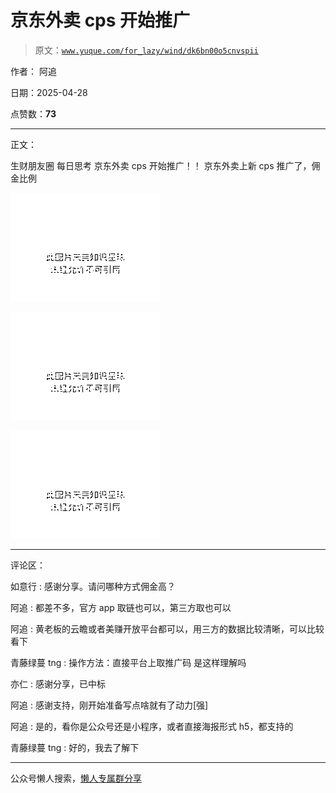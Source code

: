 # 京东外卖 cps 开始推广

> 原文：[`www.yuque.com/for_lazy/wind/dk6bn00o5cnvspii`](https://www.yuque.com/for_lazy/wind/dk6bn00o5cnvspii)

作者： 阿追

日期：2025-04-28

点赞数：**73**

* * *

正文：

生财朋友圈 每日思考 京东外卖 cps 开始推广！！ 京东外卖上新 cps 推广了，佣金比例

![](img/d83c27f776fff54d1cbdb0574592d621.png "None")

![](img/bb2703e4524beabda6f71e8665e1f195.png "None")

![](img/f480a97bdd19e159abc983391d7abf22.png "None")

* * *

评论区：

如意行 : 感谢分享。请问哪种方式佣金高？

阿追 : 都差不多，官方 app 取链也可以，第三方取也可以

阿追 : 黄老板的云瞻或者美赚开放平台都可以，用三方的数据比较清晰，可以比较看下

青藤绿蔓 tng : 操作方法：直接平台上取推广码 是这样理解吗

亦仁 : 感谢分享，已中标

阿追 : 感谢支持，刚开始准备写点啥就有了动力[强]

阿追 : 是的，看你是公众号还是小程序，或者直接海报形式 h5，都支持的

青藤绿蔓 tng : 好的，我去了解下

* * *

公众号懒人搜索，[懒人专属群分享](https://lazybook.fun/#/blog/group)